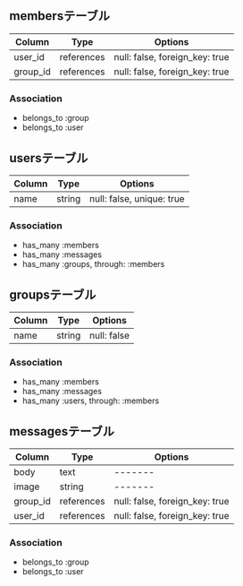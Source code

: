 ## membersテーブル

|Column|Type|Options|
|------|----|-------|
|user_id|references|null: false, foreign_key: true|
|group_id|references|null: false, foreign_key: true|

### Association
- belongs_to :group
- belongs_to :user

## usersテーブル
|Column|Type|Options|
|------|----|-------|
|name|string|null: false, unique: true|

### Association
- has_many :members
- has_many :messages
- has_many :groups, through: :members


## groupsテーブル
|Column|Type|Options|
|------|----|-------|
|name|string|null: false|

### Association
- has_many :members
- has_many :messages
- has_many :users, through: :members

## messagesテーブル
|Column|Type|Options|
|------|----|-------|
|body|text|-------|
|image|string|-------|
|group_id|references|null: false, foreign_key: true|
|user_id|references|null: false, foreign_key: true|

### Association
- belongs_to :group
- belongs_to :user

